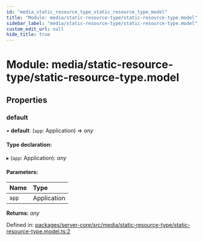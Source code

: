```yaml
---
id: "media_static_resource_type_static_resource_type_model"
title: "Module: media/static-resource-type/static-resource-type.model"
sidebar_label: "media/static-resource-type/static-resource-type.model"
custom_edit_url: null
hide_title: true
---
```


# Module: media/static-resource-type/static-resource-type.model

## Properties

### default

• **default**: (`app`: Application) => *any*

#### Type declaration:

▸ (`app`: Application): *any*

#### Parameters:

| Name | Type |
| :------ | :------ |
| `app` | Application |

**Returns:** *any*

Defined in: [packages/server-core/src/media/static-resource-type/static-resource-type.model.ts:2](https://github.com/xr3ngine/xr3ngine/blob/7e8e151f1/packages/server-core/src/media/static-resource-type/static-resource-type.model.ts#L2)
